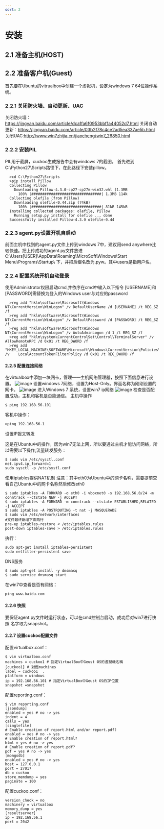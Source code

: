 ```yaml
---
sort: 2
---
```


# 安装

## 2.1 准备主机(HOST)
## 2.2 准备客户机(Guest)
首先要在Ubuntu的vitrualbox中创建一个虚拟机，设定为windows 7 64位操作系统。

### 2.2.1 关闭防火墙、自动更新、UAC
关闭防火墙：https://jingyan.baidu.com/article/dca1fa6f0953bbf1a44052d7.html
关闭自动更新：https://jingyan.baidu.com/article/03b2f78c4ce2ad5ea337ae5b.html
关闭UAC:http://www.win7zhijia.cn/jiaocheng/win7_26850.html
### 2.2.2 安装PIL
PIL用于截屏，cuckoo生成报告中会有windows 7的截图。
首先进到C:\Python27\Scripts路径下，在此路径下安装pillow。

      >cd C:\Python27\Scripts
      >pip install Pillow
      Collecting Pillow
        Downloading Pillow-4.3.0-cp27-cp27m-win32.whl (1.3MB
          100% |################################| 1.3MB 114k
      Collecting olefile (from Pillow)
        Downloading olefile-0.44.zip (74kB)
          100% |################################| 81kB 145kB
      Installing collected packages: olefile, Pillow
        Running setup.py install for olefile ... done
      Successfully installed Pillow-4.3.0 olefile-0.44

### 2.2.3 agent.py设置开机自启动
前面主机中找到的agent.py文件上传到windows 7中，建议用send anywhere比较快速。把上传成功的agent.py文件放进C:\Users[USER]\AppData\Roaming\MicroSoft\Windows\Start Menu\Programs\Startup\ 下，并把后缀名改为.pyw。其中users是指用户名。
### 2.2.4 配置系统开机自动登录
使用Administrator权限启动cmd,并依序在cmd中输入以下指令
[USERNAME]和[PASSWORD]需替换为登入的Windows user与对应的password

      >reg add "hklm\software\Microsoft\Windows NT\CurrentVersion\WinLogon" /v DefaultUserName /d [USERNAME] /t REG_SZ /f
      >reg add "hklm\software\Microsoft\Windows NT\CurrentVersion\WinLogon" /v DefaultPassword /d [PASSWORD] /t REG_SZ /f
      >reg add "hklm\software\Microsoft\Windows NT\CurrentVersion\WinLogon" /v AutoAdminLogon /d 1 /t REG_SZ /f
      >reg add "hklm\system\CurrentControlSet\Control\TerminalServer" /v AllowRemoteRPC /d 0x01 /t REG_DWORD /f
      >reg add "HKEY_LOCAL_MACHINE\SOFTWARE\Microsoft\Windows\CurrentVersion\Policies\System" /v    LocalAccountTokenFilterPolicy /d 0x01 /t REG_DWORD /f

#### 2.2.5 配置连接网络

在virtualbox中添加一块网卡，管理——主机网络管理器，按照下面信息进行设置。
![image](https://user-images.githubusercontent.com/16918550/124224460-43f95f80-db38-11eb-8a0b-f365f4f00b50.png)
设置windows 7网络，设置为Host-Only。界面名称为刚刚设置的网卡。
![image](https://user-images.githubusercontent.com/16918550/124224491-51164e80-db38-11eb-9348-66ac2cb4c6c7.png)
进入Windows 7 系统，设置win7 ip网络
![image](https://user-images.githubusercontent.com/16918550/124224523-5c697a00-db38-11eb-93fb-a5b48d6577d5.png)
检查是否配置成功，主机和客机是否能通信。
主机中操作

    $ ping 192.168.56.101

客机中操作：

    >ping 192.168.56.1
    
设置IP报文转发

这是在Ubuntu中的操作，因为win7无法上网，所以要通过主机才能访问网络，所以需要以下操作;流量转发服务：

    $ sudo vim /etc/sysctl.conf
    net.ipv4.ip_forward=1
    sudo sysctl -p /etc/systl.conf
    
使用iptables提供NAT机制
注意：其中eth0为Ubuntu中的网卡名称，需要提前查看自己Ubuntu中的网卡名称然后修改eth0

    $ sudo iptables -A FORWARD -o eth0 -i vboxnet0 -s 192.168.56.0/24 -m conntrack --ctstate NEW -j ACCEPT
    $ sudo iptables -A FORWARD -m conntrack --ctstate ESTABLISHED,RELATED -j ACCEPT
    $ sudo iptables -A POSTROUTING -t nat -j MASQUERADE
    $ sudo vim /etc/network/interfaces
    #文件最终新增下面两行
    pre-up iptables-restore < /etc/iptables.rules 
    post-down iptables-save > /etc/iptables.rules
 执行：
     
    sudo apt-get install iptables=persistent
    sudo netfilter-persistent save

DNS服务

    $ sudo apt-get install -y dnsmasq
    $ sudo service dnsmasq start

在win7中查看是否有网络：

    ping www.baidu.com

#### 2.2.6 快照
要保证agent.py文件时运行状态，可以在cmd控制台启动，成功后对win7进行快照 名字取为snapshot。
#### 2.2.7 设置cuckoo配置文件
配置virtualbox.conf：

    $ vim virtualbox.conf
    machines = cuckoo1 # 指定VirtualBox中Geust OS的虛擬機名稱
    [cuckoo1] # 對應machines
    label = cuckoo1  .
    platform = windows
    ip = 192.168.56.101 # 指定VirtualBox中Geust OS的IP位置
    snapshot =snapshot

配置reporting.conf：

    $ vim reporting.conf
    [jsondump]
    enabled = yes # no -> yes
    indent = 4
    calls = yes
    [singlefile]
    # Enable creation of report.html and/or report.pdf?
    enabled = yes # no -> yes
    # Enable creation of report.html?
    html = yes # no -> yes
    # Enable creation of report.pdf?
    pdf = yes # no -> yes
    [mongodb]
    enabled = yes # no -> yes
    host = 127.0.0.1
    port = 27017
    db = cuckoo
    store_memdump = yes 
    paginate = 100

配置cuckoo.conf：

    version_check = no
    machinery = virtualbox
    memory_dump = yes
    [resultserver]
    ip = 192.168.56.1
    port = 2042
    
